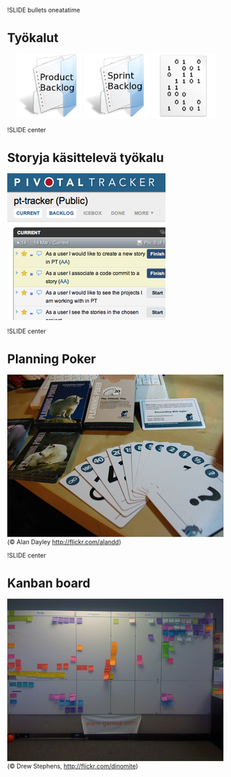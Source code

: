 !SLIDE bullets oneatatime
# Työkalut #

<script>
function piilotane(event) {
	$(event.target).find(".piilota").hide();
}
$(".oneatatime").bind("showoff:show", piilotane);
$(".oneatatime").bind("showoff:prev", piilotane);

// Tämä skripta näyttää järjestyksessä kolme kuvaa ja tekstiä
// ja päästää vasta sitten eteenpäin
$(".oneatatime").bind("showoff:next", function(event) {
	var pic = $(event.target).find("#ekakuva");
	if (pic.data('paljastettu') != true) {
		event.preventDefault();
		pic.fadeIn('slow');
		pic.data('paljastettu', true);
		return;
	}
	pic = $(event.target).find("#tokakuva");
	if (pic.data('paljastettu') != true) {
		event.preventDefault();
		pic.fadeIn('slow');
		pic.data('paljastettu', true);
		return;
	}
	var pic = $(event.target).find("#kolmaskuva");
	if (pic.data('paljastettu') != true) {
		event.preventDefault();
		pic.fadeIn('slow');
		pic.data('paljastettu', true);
		return;
	}
});
</script>

<div style="width:100%; text-align: center;">
<img src="product_backlog.png" id="ekakuva" class="piilota"
style="width:30%;"/>
<img src="sprint_backlog.png" id="tokakuva" class="piilota"
style="width:30%;"/>
<img src="features.png" id="kolmaskuva" class="piilota"
style="width:30%;"/>
</div>

!SLIDE center
# Storyja käsittelevä työkalu #

![Pivotal](pivotal.png)

!SLIDE center
# Planning Poker #

![Planning poker](poker.jpg)
(© Alan Dayley http://flickr.com/alandd)

!SLIDE center
# Kanban board #

![Kanban board](taskboard.jpg)
(© Drew Stephens, http://flickr.com/dinomite)
